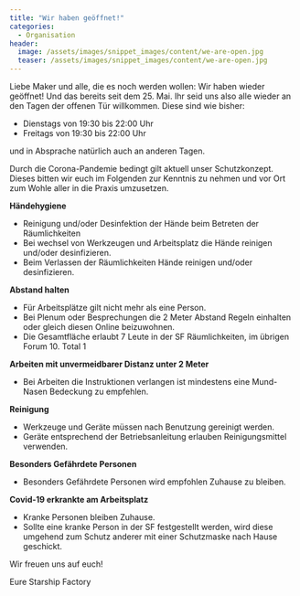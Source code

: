 ```yaml
---
title: "Wir haben geöffnet!"
categories:
  - Organisation
header:
  image: /assets/images/snippet_images/content/we-are-open.jpg
  teaser: /assets/images/snippet_images/content/we-are-open.jpg
---
```


Liebe Maker und alle, die es noch werden wollen: Wir haben wieder geöffnet! Und das bereits seit dem 25. Mai. Ihr seid uns also alle wieder an den Tagen der offenen Tür willkommen. Diese sind wie bisher:

- Dienstags von 19:30 bis 22:00 Uhr
- Freitags von 19:30 bis 22:00 Uhr

und in Absprache natürlich auch an anderen Tagen.

Durch die Corona-Pandemie bedingt gilt aktuell unser Schutzkonzept. Dieses bitten wir euch im Folgenden zur Kenntnis zu nehmen und vor Ort zum Wohle aller in die Praxis umzusetzen.

**Händehygiene**

- Reinigung und/oder Desinfektion der Hände beim Betreten der Räumlichkeiten
- Bei wechsel von Werkzeugen und Arbeitsplatz die Hände reinigen und/oder desinfizieren.
- Beim Verlassen der Räumlichkeiten Hände reinigen und/oder desinfizieren.

**Abstand halten**

- Für Arbeitsplätze gilt nicht mehr als eine Person.
- Bei Plenum oder Besprechungen die 2 Meter Abstand Regeln einhalten oder gleich diesen Online beizuwohnen.
- Die Gesamtfläche erlaubt 7 Leute in der SF Räumlichkeiten, im übrigen Forum 10. Total 1

**Arbeiten mit unvermeidbarer Distanz unter 2 Meter**

- Bei Arbeiten die Instruktionen verlangen ist mindestens eine Mund-Nasen Bedeckung zu empfehlen.

**Reinigung**

- Werkzeuge und Geräte müssen nach Benutzung gereinigt werden.
- Geräte entsprechend der Betriebsanleitung erlauben Reinigungsmittel verwenden.

**Besonders Gefährdete Personen**

- Besonders Gefährdete Personen wird empfohlen Zuhause zu bleiben.

**Covid-19 erkrankte am Arbeitsplatz**

- Kranke Personen bleiben Zuhause.
- Sollte eine kranke Person in der SF festgestellt werden, wird diese umgehend zum Schutz anderer mit einer Schutzmaske nach Hause geschickt.

Wir freuen uns auf euch!

Eure Starship Factory
